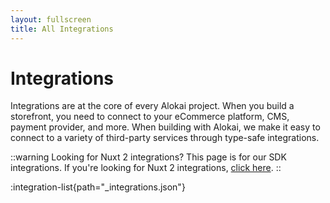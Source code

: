 ```yaml
---
layout: fullscreen
title: All Integrations
---
```


# Integrations

Integrations are at the core of every Alokai project. When you build a storefront, you need to connect to your eCommerce platform, CMS, payment provider, and more. When building with Alokai, we make it easy to connect to a variety of third-party services through type-safe integrations.

::warning Looking for Nuxt 2 integrations?
This page is for our SDK integrations. If you're looking for Nuxt 2 integrations, [click here](https://docs.vuestorefront.io/v2/integrations/).
::

:integration-list{path="_integrations.json"} 